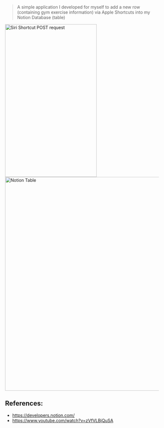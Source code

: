 > A simple application I developed for myself to add a new row (containing gym exercise information) via Apple Shortcuts into my Notion Database (table)


<div class="inline-block">
<img src="https://user-images.githubusercontent.com/34219176/122655077-b84efe80-d147-11eb-8dc5-54fe3bf4a4ed.jpg"  alt="Siri Shortcut POST request" width="300" height="500">
<img src="https://user-images.githubusercontent.com/34219176/122655115-02d07b00-d148-11eb-8ccc-07e2b03ad071.png" alt="Notion Table" width="700">
</div>


## References:

- https://developers.notion.com/
- https://www.youtube.com/watch?v=zVfVLBjQuSA

